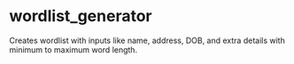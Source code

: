# wordlist_generator
Creates wordlist with inputs like name, address, DOB, and extra details with minimum to maximum word length.
